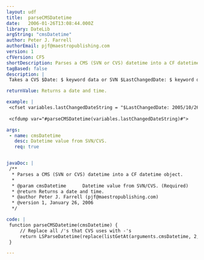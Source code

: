 ```yaml
---
layout: udf
title:  parseCMSDatetime
date:   2006-01-26T13:08:44.000Z
library: DateLib
argString: "cmsDatetime"
author: Peter J. Farrell
authorEmail: pjf@maestropublishing.com
version: 1
cfVersion: CF5
shortDescription: Parses a CMS (SVN or CVS) datetime into a CF datetime object.
tagBased: false
description: |
 Takes a CVS $Date: $ keyword data or SVN $LastChangedDate: $ keyword data and returns a CF datetime object.

returnValue: Returns a date and time.

example: |
 <cfset variables.lastChangedDateString = "$LastChangedDate: 2005/10/26 14:02:01 -0500 (Wed, 26 Oct 2005) $" />
 
 <cfdump var="#parseCMSDatetime(variables.lastChangedDateString)#">

args:
 - name: cmsDatetime
   desc: Datetime value from SVN/CVS.
   req: true


javaDoc: |
 /**
  * Parses a CMS (SVN or CVS) datetime into a CF datetime object.
  * 
  * @param cmsDatetime      Datetime value from SVN/CVS. (Required)
  * @return Returns a date and time. 
  * @author Peter J. Farrell (pjf@maestropublishing.com) 
  * @version 1, January 26, 2006 
  */

code: |
 function parseCMSDatetime(cmsDatetime) {
     // Replace all /'s that CVS uses with -'s
     return LSParseDatetime(replace(listGetAt(arguments.cmsDatetime, 2, " "), "/", "-", "ALL") & " " & listGetAt(arguments.cmsDatetime, 3, " "));
 }

---
```


